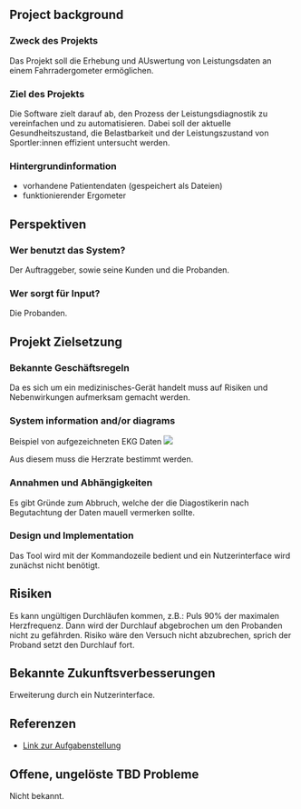 ## Project background

### Zweck des Projekts
Das Projekt soll die Erhebung und AUswertung von Leistungsdaten an einem Fahrradergometer ermöglichen.


### Ziel des Projekts
Die Software zielt darauf ab, den Prozess der Leistungsdiagnostik zu vereinfachen und zu automatisieren.
Dabei soll der aktuelle Gesundheitszustand, die Belastbarkeit und der Leistungszustand von Sportler:innen effizient untersucht werden.


### Hintergrundinformation
- vorhandene Patientendaten (gespeichert als Dateien)
- funktionierender Ergometer


## Perspektiven
### Wer benutzt das System?
Der Auftraggeber, sowie seine Kunden und die Probanden.


### Wer sorgt für Input?
Die Probanden.


## Projekt Zielsetzung
### Bekannte Geschäftsregeln
Da es sich um ein medizinisches-Gerät handelt muss auf Risiken und Nebenwirkungen aufmerksam gemacht werden. 

### System information and/or diagrams

Beispiel von aufgezeichneten EKG Daten
![](ekg_example.png)

Aus diesem muss die Herzrate bestimmt werden.

### Annahmen und Abhängigkeiten
Es gibt Gründe zum Abbruch, welche der die Diagostikerin nach Begutachtung der Daten mauell vermerken sollte. 


### Design und Implementation
Das Tool wird mit der Kommandozeile bedient und ein Nutzerinterface wird zunächst nicht benötigt. 


## Risiken
Es kann ungültigen Durchläufen kommen, z.B.: Puls 90% der maximalen Herzfrequenz. Dann wird der Durchlauf abgebrochen um den Probanden nicht zu gefährden. Risiko wäre den Versuch nicht abzubrechen, sprich der Proband setzt den Durchlauf fort. 


## Bekannte Zukunftsverbesserungen
Erweiterung durch ein Nutzerinterface. 

## Referenzen

- [Link zur Aufgabenstellung](tbd)

## Offene, ungelöste TBD Probleme
Nicht bekannt.
